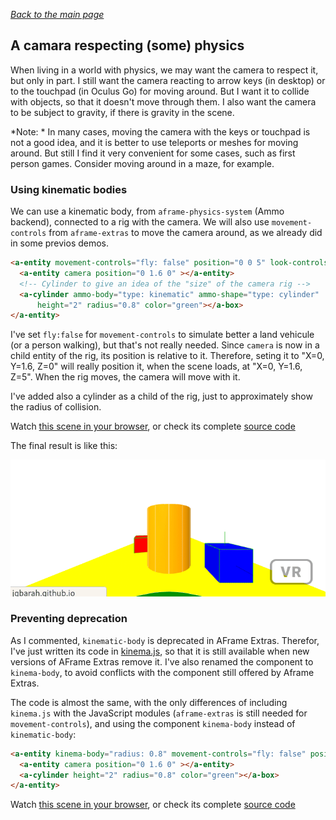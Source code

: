 
*[Back to the main page](../README.md)*

## A camara respecting (some) physics

When living in a world with physics, we may want the camera to
respect it, but only in part. I still want the camera reacting to
arrow keys (in desktop) or to the touchpad (in Oculus Go) for moving around.
But I want it to collide with objects, so that it doesn't move through them.
I also want the camera to be subject to gravity, if there is gravity in the scene.

*Note: * In many cases, moving the camera with the keys or touchpad is not a good idea,
and it is better to use teleports or meshes for moving around.
But still I find it very convenient for some cases, such as
first person games. Consider moving around in a maze, for example.

### Using kinematic bodies

We can use a kinematic body, from `aframe-physics-system` (Ammo backend),
connected to a rig with the camera. We will also use `movement-controls`
from `aframe-extras` to move the camera around, as we already did in
some previos demos.

```html
<a-entity movement-controls="fly: false" position="0 0 5" look-controls>
  <a-entity camera position="0 1.6 0" ></a-entity>
  <!-- Cylinder to give an idea of the "size" of the camera rig -->
  <a-cylinder ammo-body="type: kinematic" ammo-shape="type: cylinder"
      height="2" radius="0.8" color="green"></a-box>
</a-entity>
```

I've set `fly:false` for `movement-controls` to simulate better
a land vehicule (or a person walking), but that's not really needed.
Since `camera` is now in a child entity of the rig, its position is relative to it.
Therefore, seting it to "X=0, Y=1.6, Z=0" will really position it,
when the scene loads, at  "X=0, Y=1.6, Z=5". When the rig moves,
the camera will move with it.

I've added also a cylinder as a child of the rig, just to approximately show
the radius of collision.

Watch [this scene in your browser](camera.html),
or check its complete [source code](https://github.com/jgbarah/aframe-playground/blob/master/physics-02/camera.html)

The final result is like this:

![Physics camera](aframe-camera.gif)

### Preventing deprecation
<a name="deprecation"></a>

As I commented, `kinematic-body` is deprecated in AFrame Extras.
Therefor, I've just written its code in
[kinema.js](https://github.com/jgbarah/aframe-playground/blob/master/physics-02/kinema.js),
so that it is still available when new versions of AFrame Extras remove it.
I've also renamed the component to `kinema-body`, to avoid 
conflicts with the component still offered by Aframe Extras.

The code is almost the same, with the only differences of
including `kinema.js` with the JavaScript modules
(`aframe-extras` is still needed for `movement-controls`), and using
the component `kinema-body` instead of `kinematic-body`:

```html
<a-entity kinema-body="radius: 0.8" movement-controls="fly: false" position="0 0 5" look-controls>
  <a-entity camera position="0 1.6 0" ></a-entity>
  <a-cylinder height="2" radius="0.8" color="green"></a-box>
</a-entity>
```

Watch [this scene in your browser](camera-2.html),
or check its complete [source code](https://github.com/jgbarah/aframe-playground/blob/master/physics-02/camera-2.html)
